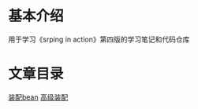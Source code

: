 # 基本介绍
用于学习《srping in action》第四版的学习笔记和代码仓库

# 文章目录
[装配bean](./02.%E8%A3%85%E9%85%8Dbean.md)
[高级装配](./03.%E9%AB%98%E7%BA%A7%E8%A3%85%E9%85%8D.md)
